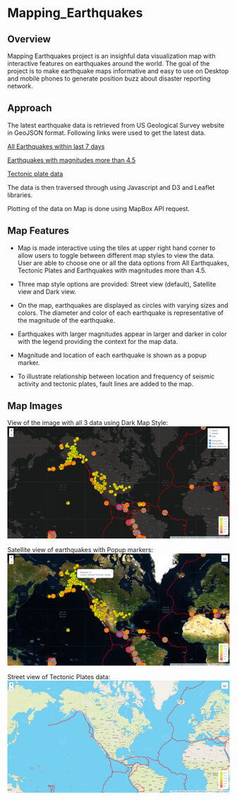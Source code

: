 # Mapping_Earthquakes

## Overview
Mapping Earthquakes project is an insighful data visualization map with interactive features on earthquakes around the world. The goal of the project is to make earthquake maps informative and easy to use on Desktop and mobile phones to generate position buzz about disaster reporting network.


## Approach
The latest earthquake data is retrieved from US Geological Survey website in GeoJSON format. Following links were used to get the latest data.

[All Earthquakes within last 7 days](https://earthquake.usgs.gov/earthquakes/feed/v1.0/summary/all_week.geojson)

[Earthquakes with magnitudes more than 4.5](https://earthquake.usgs.gov/earthquakes/feed/v1.0/summary/4.5_week.geojson)

[Tectonic plate data](https://raw.githubusercontent.com/fraxen/tectonicplates/master/GeoJSON/PB2002_boundaries.json)

The data is then traversed through using Javascript and D3 and Leaflet libraries. 

Plotting of the data on Map is done using MapBox API request.

## Map Features

- Map is made interactive using the tiles at upper right hand corner to allow users to toggle between different map styles to view the data. User are able to choose one or all the data options from All Earthquakes, Tectonic Plates and Earthquakes with magnitudes more than 4.5.

- Three map style options are provided: Street view (default), Satellite view and Dark view.
  
- On the map, earthquakes are displayed as circles with varying sizes and colors. The diameter and color of each earthquake is representative of the magnitude of the earthquake. 

- Earthquakes with larger magnitudes appear in larger and darker in color with the legend providing the context for the map data.

- Magnitude and location of each earthquake is shown as a popup marker.

- To illustrate relationship between location and frequency of seismic activity and tectonic plates, fault lines are added to the map.
  

## Map Images

View of the image with all 3 data using Dark Map Style:
![](images/DarkStyle_All.png)


Satellite view of earthquakes with Popup markers:
![](images/SatelliteStyle_with_popups.png)

Street view of Tectonic Plates data:
![](images/StreetStyle_TectonicPlates.png)




